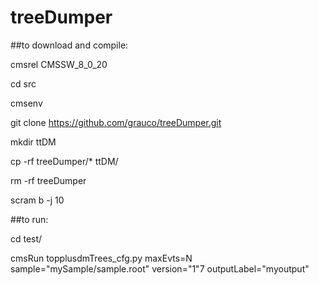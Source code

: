# treeDumper

##to download and compile:

cmsrel CMSSW_8_0_20

cd src

cmsenv

git clone https://github.com/grauco/treeDumper.git

mkdir ttDM

cp -rf treeDumper/* ttDM/

rm -rf treeDumper

scram b -j 10

##to run:

cd test/

cmsRun topplusdmTrees_cfg.py maxEvts=N sample="mySample/sample.root" version="1"7 outputLabel="myoutput" 
